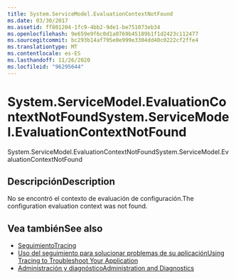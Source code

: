 ```yaml
---
title: System.ServiceModel.EvaluationContextNotFound
ms.date: 03/30/2017
ms.assetid: ff801204-1fc9-4bb2-9de1-be751073eb34
ms.openlocfilehash: 9e659e9f6c0d1a0769b45189b1f1d2423c112477
ms.sourcegitcommit: bc293b14af795e0e999e3304dd40c0222cf2ffe4
ms.translationtype: MT
ms.contentlocale: es-ES
ms.lasthandoff: 11/26/2020
ms.locfileid: "96295644"
---
```

# <a name="systemservicemodelevaluationcontextnotfound"></a><span data-ttu-id="b0b4e-102">System.ServiceModel.EvaluationContextNotFound</span><span class="sxs-lookup"><span data-stu-id="b0b4e-102">System.ServiceModel.EvaluationContextNotFound</span></span>

<span data-ttu-id="b0b4e-103">System.ServiceModel.EvaluationContextNotFound</span><span class="sxs-lookup"><span data-stu-id="b0b4e-103">System.ServiceModel.EvaluationContextNotFound</span></span>  
  
## <a name="description"></a><span data-ttu-id="b0b4e-104">Descripción</span><span class="sxs-lookup"><span data-stu-id="b0b4e-104">Description</span></span>  

 <span data-ttu-id="b0b4e-105">No se encontró el contexto de evaluación de configuración.</span><span class="sxs-lookup"><span data-stu-id="b0b4e-105">The configuration evaluation context was not found.</span></span>  
  
## <a name="see-also"></a><span data-ttu-id="b0b4e-106">Vea también</span><span class="sxs-lookup"><span data-stu-id="b0b4e-106">See also</span></span>

- [<span data-ttu-id="b0b4e-107">Seguimiento</span><span class="sxs-lookup"><span data-stu-id="b0b4e-107">Tracing</span></span>](index.md)
- [<span data-ttu-id="b0b4e-108">Uso del seguimiento para solucionar problemas de su aplicación</span><span class="sxs-lookup"><span data-stu-id="b0b4e-108">Using Tracing to Troubleshoot Your Application</span></span>](using-tracing-to-troubleshoot-your-application.md)
- [<span data-ttu-id="b0b4e-109">Administración y diagnóstico</span><span class="sxs-lookup"><span data-stu-id="b0b4e-109">Administration and Diagnostics</span></span>](../index.md)

